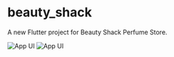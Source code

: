 # beauty_shack

A new Flutter project for Beauty Shack Perfume Store.


![App UI](beauty_shack/assets/screenshots/Home1.png)
![App UI](beauty_shack/assets/screenshots/Home2.png)
